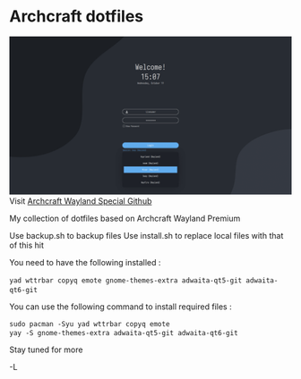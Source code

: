 # Archcraft dotfiles

![Archcraft Wayland Special](https://github.com/archcraft-os/archcraft-wayland-special/raw/main/wayland.gif)
Visit [Archcraft Wayland Special Github](https://github.com/archcraft-os/archcraft-wayland-special)

My collection of dotfiles based on Archcraft Wayland Premium

Use backup.sh to backup files
Use install.sh to replace local files with that of this hit

You need to have the following installed :

`yad wttrbar copyq emote gnome-themes-extra adwaita-qt5-git adwaita-qt6-git`

You can use the following command to install required files :

```
sudo pacman -Syu yad wttrbar copyq emote
yay -S gnome-themes-extra adwaita-qt5-git adwaita-qt6-git
```

Stay tuned for more

-L